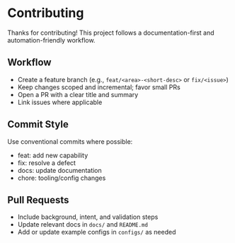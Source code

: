 # Contributing

Thanks for contributing! This project follows a documentation-first and automation-friendly workflow.

## Workflow

- Create a feature branch (e.g., `feat/<area>-<short-desc>` or `fix/<issue>`)
- Keep changes scoped and incremental; favor small PRs
- Open a PR with a clear title and summary
- Link issues where applicable

## Commit Style

Use conventional commits where possible:

- feat: add new capability
- fix: resolve a defect
- docs: update documentation
- chore: tooling/config changes

## Pull Requests

- Include background, intent, and validation steps
- Update relevant docs in `docs/` and `README.md`
- Add or update example configs in `configs/` as needed

